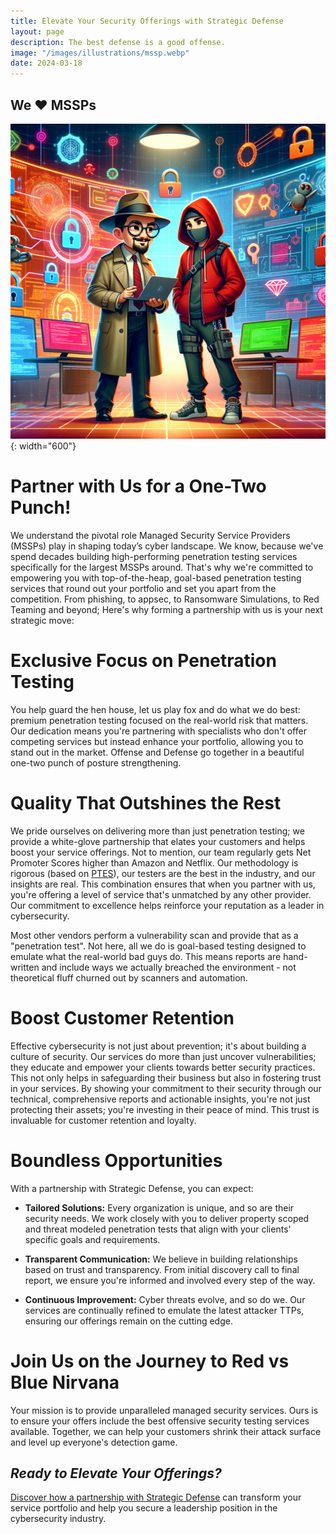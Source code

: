 ```yaml
---
title: Elevate Your Security Offerings with Strategic Defense
layout: page
description: The best defense is a good offense.
image: "/images/illustrations/mssp.webp"
date: 2024-03-18
---
```

## We :heart: MSSPs

![mssp](/images/illustrations/mssp.webp){: width="600"}

# Partner with Us for a One-Two Punch! 

We understand the pivotal role Managed Security Service Providers (MSSPs) play in shaping today’s cyber landscape. We know, because we've spend decades building high-performing penetration testing services specifically for the largest MSSPs around. That's why we're committed to empowering you with top-of-the-heap, goal-based penetration testing services that round out your portfolio and set you apart from the competition. From phishing, to appsec, to Ransomware Simulations, to Red Teaming and beyond; Here's why forming a partnership with us is your next strategic move: 

# Exclusive Focus on Penetration Testing 

You help guard the hen house, let us play fox and do what we do best: premium penetration testing focused on the real-world risk that matters. Our dedication means you're partnering with specialists who don't offer competing services but instead enhance your portfolio, allowing you to stand out in the market. Offense and Defense go together in a beautiful one-two punch of posture strengthening. 

# Quality That Outshines the Rest 

We pride ourselves on delivering more than just penetration testing; we provide a white-glove partnership that elates your customers and helps boost your service offerings. Not to mention, our team regularly gets Net Promoter Scores higher than Amazon and Netflix. Our methodology is rigorous (based on [PTES](http://www.pentest-standard.org/index.php/Main_Page)), our testers are the best in the industry, and our insights are real. This combination ensures that when you partner with us, you're offering a level of service that's unmatched by any other provider. Our commitment to excellence helps reinforce your reputation as a leader in cybersecurity. 

Most other vendors perform a vulnerability scan and provide that as a "penetration test". Not here, all we do is goal-based testing designed to emulate what the real-world bad guys do. This means reports are hand-written and include ways we actually breached the environment - not theoretical fluff churned out by scanners and automation. 

# Boost Customer Retention

Effective cybersecurity is not just about prevention; it's about building a culture of security. Our services do more than just uncover vulnerabilities; they educate and empower your clients towards better security practices. This not only helps in safeguarding their business but also in fostering trust in your services. By showing your commitment to their security through our technical, comprehensive reports and actionable insights, you're not just protecting their assets; you're investing in their peace of mind. This trust is invaluable for customer retention and loyalty. 

# Boundless Opportunities 

With a partnership with Strategic Defense, you can expect: 

- **Tailored Solutions:** Every organization is unique, and so are their security needs. We work closely with you to deliver property scoped and threat modeled penetration tests that align with your clients' specific goals and requirements. 

- **Transparent Communication:** We believe in building relationships based on trust and transparency. From initial discovery call to final report, we ensure you're informed and involved every step of the way. 

- **Continuous Improvement:** Cyber threats evolve, and so do we. Our services are continually refined to emulate the latest attacker TTPs, ensuring our offerings remain on the cutting edge. 

# Join Us on the Journey to Red vs Blue Nirvana 

Your mission is to provide unparalleled managed security services. Ours is to ensure your offers include the best offensive security testing services available. Together, we can help your customers shrink their attack surface and level up everyone's detection game. 

## _Ready to Elevate Your Offerings?_

[Discover how a partnership with Strategic Defense](/contact) can transform your service portfolio and help you secure a leadership position in the cybersecurity industry. 


